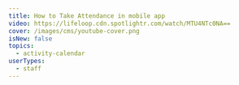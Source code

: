 ```yaml
---
title: How to Take Attendance in mobile app
video: https://lifeloop.cdn.spotlightr.com/watch/MTU4NTc0NA==
cover: /images/cms/youtube-cover.png
isNew: false
topics:
  - activity-calendar
userTypes:
  - staff
---
```

